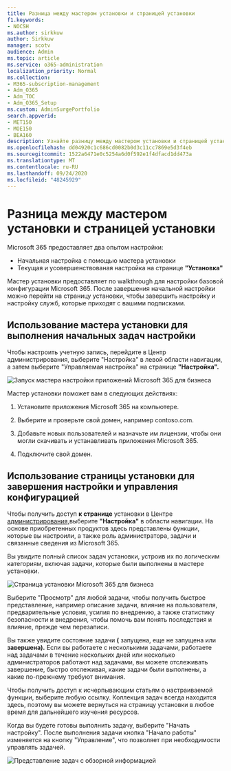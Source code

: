 ```yaml
---
title: Разница между мастером установки и страницей установки
f1.keywords:
- NOCSH
ms.author: sirkkuw
author: Sirkkuw
manager: scotv
audience: Admin
ms.topic: article
ms.service: o365-administration
localization_priority: Normal
ms.collection:
- M365-subscription-management
- Adm_O365
- Adm_TOC
- Adm_O365_Setup
ms.custom: AdminSurgePortfolio
search.appverid:
- MET150
- MOE150
- BEA160
description: Узнайте разницу между мастером установки и страницей установки.
ms.openlocfilehash: dd04920c1c686cd0082b0d3c11cc7869e5d3f4eb
ms.sourcegitcommit: 1522a6471e0c5254a6d0f592e1f4dfacd1dd473a
ms.translationtype: MT
ms.contentlocale: ru-RU
ms.lasthandoff: 09/24/2020
ms.locfileid: "48245929"
---
```

# <a name="difference-between-the-setup-wizard-and-the-setup-page"></a>Разница между мастером установки и страницей установки

Microsoft 365 предоставляет два опытом настройки: 

- Начальная настройка с помощью мастера установки
- Текущая и усовершенствованая настройка на странице **"Установка"**

Мастер установки предоставляет по walkthrough для настройки базовой конфигурации Microsoft 365. После завершения начальной настройки можно перейти на страницу установки, чтобы завершить настройку и настройку служб, которые приходят с вашими подписками. 

## <a name="use-the-setup-wizard-to-complete-initial-setup-tasks"></a>Использование мастера установки для выполнения начальных задач настройки

Чтобы настроить учетную запись, перейдите  в Центр администрирования, [](https://go.microsoft.com/fwlink/p/?linkid=2024339)выберите "Настройка" в левой области навигации, а затем выберите "Управляемая настройка" на странице **"Настройка".** 

![Запуск мастера настройки приложений Microsoft 365 для бизнеса](../../media/o365b-guided-setup.png)

Мастер установки поможет вам в следующих действиях:

1. Установите приложения Microsoft 365 на компьютере.

2. Выберите и проверьте свой домен, например contoso.com.

3. Добавьте новых пользователей и назначьте им лицензии, чтобы они могли скачивать и устанавливать приложения Microsoft 365.

4. Подключите свой домен.

## <a name="use-the-setup-page-to-complete-and-manage-your-configuration"></a>Использование страницы установки для завершения настройки и управления конфигурацией

Чтобы получить доступ **к странице** установки в Центре [администрирования,](https://go.microsoft.com/fwlink/p/?linkid=2024339)выберите **"Настройка"** в области навигации. На основе приобретенных продуктов здесь представлены функции, которые вы настроили, а также роль администратора, задачи и связанные сведения из Microsoft 365.

Вы увидите полный список задач установки, устроив их по логическим категориям, включая задачи, которые были выполнены в мастере установки.

![Страница установки Microsoft 365 для бизнеса](../../media/o365b-setup-page.png)

Выберите  "Просмотр" для любой задачи, чтобы получить быстрое представление, например описание задачи, влияние на пользователя, предварительные условия, усилия по внедрению, а также статистику безопасности и внедрения, чтобы помочь вам понять последствия и влияние, прежде чем перезаписи.

Вы также увидите состояние задачи **(** запущена, еще не запущена или **завершена).** Если вы работаете с несколькими задачами, работаете над задачами в течение нескольких дней или несколько администраторов работают над задачами, вы можете отслеживать завершение, быстро отслеживая, какие задачи были выполнены, а какие по-прежнему требуют внимания. 

Чтобы получить доступ к исчерпывающим статьям о настраиваемой  функции, выберите любую ссылку. Коллекция задач всегда находится здесь, поэтому вы  можете вернуться на страницу установки в любое время для дальнейшего изучения ресурсов.

Когда вы будете готовы выполнить задачу, выберите "Начать настройку".  После выполнения задачи кнопка "Начало работы" изменяется на кнопку "Управление", что позволяет при необходимости управлять задачей.  

![Представление задач с обзорной информацией](../../media/o365b-at-a-glance.png)
